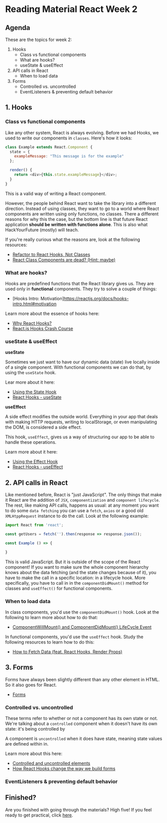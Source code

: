 # Reading Material React Week 2

## Agenda

These are the topics for week 2:

1. Hooks
   - Class vs functional components
   - What are hooks?
   - useState & useEffect
2. API calls in React
   - When to load data
3. Forms
   - Controlled vs. uncontrolled
   - EventListeners & preventing default behavior

## 1. Hooks

### Class vs functional components

Like any other system, React is always evolving. Before we had Hooks, we used to write our components in `classes`. Here's how it looks:

```js
class Example extends React.Component {
  state = {
    exampleMessage: "This message is for the example"
  };

  render() {
    return <div>{this.state.exampleMessage}</div>;
  }
}
```

This is a valid way of writing a React component.

However, the people behind React want to take the library into a different direction. Instead of using classes, they want to go to a world where React components are written using only functions, no classes. There a different reasons for why this the case, but the bottom line is that future React application **should be written with functions alone**. This is also what HackYourFuture (mostly) will teach.

If you're really curious what the reasons are, look at the following resources:

- [Refactor to React Hooks, Not Classes](https://rangle.io/blog/refactor-to-react-hooks-not-classes/)
- [React Class Components are dead? (Hint: maybe)](https://itnext.io/react-class-components-are-dead-hint-not-yet-1d0a151173b8)

### What are hooks?

Hooks are predefined functions that the React library gives us. They are used only in **functional** components. They try to solve a couple of things:

- [Hooks Intro: Motivation]https://reactjs.org/docs/hooks-intro.html#motivation

Learn more about the essence of hooks here:

- [Why React Hooks?](https://www.youtube.com/watch?v=eX_L39UvZes)
- [React.js Hooks Crash Course](https://www.youtube.com/watch?v=-MlNBTSg_Ww)

### useState & useEffect

**useState**

Sometimes we just want to have our dynamic data (state) live locally inside of a single component. With functional components we can do that, by using the `useState` hook.

Lear more about it here:

- [Using the State Hook](https://reactjs.org/docs/hooks-state.html)
- [React Hooks - useState](https://www.youtube.com/watch?v=-G43PbpmGrA)

**useEffect**

A side effect modifies the outside world. Everything in your app that deals with making HTTP requests, writing to localStorage, or even manipulating the DOM, is considered a side effect.

This hook, `useEffect`, gives us a way of structuring our app to be able to handle these operations.

Learn more about it here:

- [Using the Effect Hook](https://reactjs.org/docs/hooks-effect.html)
- [React Hooks - useEffect](https://www.youtube.com/watch?v=sjCe4iHyxxs)

## 2. API calls in React

Like mentioned before, React is "just JavaScript". The only things that make it React are the addition of `JSX`, `componentization` and `component lifecycle`. The rest, like making API calls, happens as usual: at any moment you want to do some `data fetching` you can use a `fetch`, `axios` or a good old `XMLHtppRequest` instance to do the call. Look at the following example:

```js
import React from 'react';

const getUsers = fetch('').then(response => response.json());

const Example () => {

}
```

This is valid JavaScript. But it is outside of the scope of the React component! If you want to make sure the whole component hierarchy knows about the data fetching (and the state changes because of it), you have to make the call in a specific location: in a lifecycle hook. More specifically, you have to call in in the `componentDidMount()` method for classes and `useEffect()` for functional components.

### When to load data

In class components, you'd use the `componentDidMount()` hook. Look at the following to learn more about how to do that:

- [ComponentWillMount() and ComponentDidMount() LifeCycle Event](https://www.youtube.com/watch?v=PEPgugfzDLk)

In functional components, you'd use the `useEffect` hook. Study the following resources to learn how to do this:

- [How to Fetch Data (feat. React Hooks, Render Props)](https://www.youtube.com/watch?v=Ur6MNStwXlQ)

## 3. Forms

Forms have always been slightly different than any other element in HTML. So it also goes for React.

- [Forms](https://reactjs.org/docs/forms.html)

### Controlled vs. uncontrolled

These terms refer to whether or not a component has its own state or not. We're talking about a `controlled` component when it doesn't have its own state: it's being controlled by

A component is `uncontrolled` when it does have state, meaning state values are defined within in.

Learn more about this here:

- [Controlled and uncontrolled elements](https://www.youtube.com/watch?v=nSGZEQa5C_c)
- [How React Hooks change the way we build forms](https://www.youtube.com/watch?v=8yo44xN7-nQ)

### EventListeners & preventing default behavior

## Finished?

Are you finished with going through the materials? High five! If you feel ready to get practical, click [here](./MAKEME.md).
